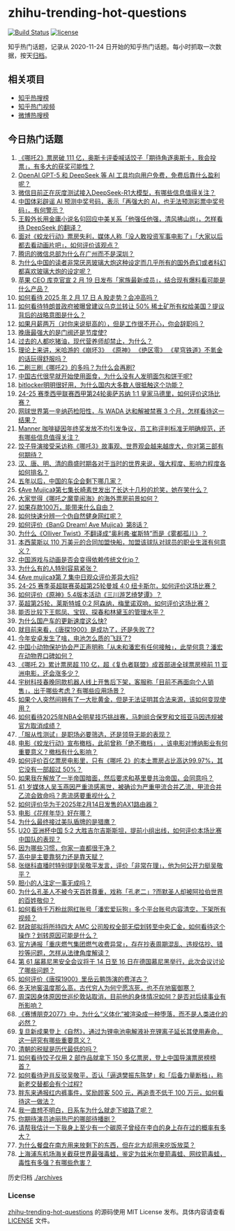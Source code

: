 # zhihu-trending-hot-questions

[![Build Status](https://github.com/justjavac/zhihu-trending-hot-questions/workflows/ci/badge.svg?branch=master)](https://github.com/justjavac/zhihu-trending-hot-questions/actions)
[![license](https://img.shields.io/github/license/justjavac/zhihu-trending-hot-questions)](https://github.com/justjavac/zhihu-trending-hot-questions/blob/master/LICENSE)

知乎热门话题，记录从 2020-11-24
日开始的知乎热门话题。每小时抓取一次数据，按天[归档](./archives)。

## 相关项目

- [知乎热搜榜](https://github.com/justjavac/zhihu-trending-top-search)
- [知乎热门视频](https://github.com/justjavac/zhihu-trending-hot-video)
- [微博热搜榜](https://github.com/justjavac/weibo-trending-hot-search)

## 今日热门话题

<!-- BEGIN -->
<!-- 最后更新时间 Sun Feb 16 2025 19:02:44 GMT+0800 (China Standard Time) -->

1. [《哪吒2》票房破 111 亿，奥斯卡评委喊话饺子「期待角逐奥斯卡，我会投票」，有多大的获奖可能性？](https://www.zhihu.com/question/12349394734)
1. [OpenAI GPT-5 和 DeepSeek 等 AI 工具均向用户免费，免费后靠什么盈利呢？](https://www.zhihu.com/question/12125468521)
1. [微信目前正在灰度测试接入DeepSeek-R1大模型，有哪些信息值得关注？](https://www.zhihu.com/question/12352110602)
1. [中国体彩辟谣 AI 预测中奖号码，表示「再强大的 AI，也无法预测彩票中奖号码」，有何警示？](https://www.zhihu.com/question/12019987474)
1. [王毅外长用金庸小说名句回应中美关系「他强任他强，清风拂山岗」，怎样看待 DeepSeek 的翻译？](https://www.zhihu.com/question/12336579566)
1. [面对《蛟龙行动》票房失利，媒体人称「没人敢投资军事电影了」「大家以后都去看动画片吧」，如何评价该观点？](https://www.zhihu.com/question/12238755284)
1. [腾讯的微信总部为什么在广州而不是深圳？](https://www.zhihu.com/question/10902978143)
1. [为什么中国的读者非常厌恶玻璃大炮这种设定而几乎所有的国外奇幻或者科幻都喜欢玻璃大炮的设定呢？](https://www.zhihu.com/question/11885582707)
1. [苹果 CEO 库克官宣 2 月 19 日发布「家族最新成员」，结合现有爆料看可能是什么产品？](https://www.zhihu.com/question/12181026870)
1. [如何看待 2025 年 2 月 17 日 A 股走势？会冲高吗？](https://www.zhihu.com/question/12245999310)
1. [如何看待特朗普政府被曝曾建议乌克兰转让 50% 稀土矿所有权给美国？提议背后的战略意图是什么？](https://www.zhihu.com/question/12372962376)
1. [如果月薪两万（对你来说挺高的），但是工作很不开心，你会辞职吗？](https://www.zhihu.com/question/10966771406)
1. [晚唐最强大的是门阀还是节度使?](https://www.zhihu.com/question/11088694207)
1. [过去的人都吃猪油，现代营养师却禁止，为什么？](https://www.zhihu.com/question/8853932271)
1. [理论上来讲，米哈游的《崩坏3》 《原神》 《绝区零》 《星穹铁道》不氪金的话玩得舒服吗？](https://www.zhihu.com/question/5497281601)
1. [二刷三刷《哪吒2》的多吗？为什么会再刷?](https://www.zhihu.com/question/12163216712)
1. [中国古代很早就开始使用面食，为什么没有人发明面包和饼干呢?](https://www.zhihu.com/question/11933917789)
1. [bitlocker明明很好用，为什么国内大多数人很抵触这个功能？](https://www.zhihu.com/question/663776874)
1. [24-25 赛季西甲联赛西甲第24轮奥萨苏纳 1:1 皇家马德里，如何评价这场比赛？](https://www.zhihu.com/question/12352416731)
1. [网球世界第一辛纳药检阳性，与 WADA 达和解被禁赛 3 个月，怎样看待这一结果？](https://www.zhihu.com/question/12326329611)
1. [Manner 咖啡疑因年终奖发放不均引发争议，员工称评判标准无明确规范，还有哪些信息值得关注？](https://www.zhihu.com/question/12135899998)
1. [饺子导演接受采访称《哪吒3》故事观、世界观会越来越庞大，你对第三部有何期待？](https://www.zhihu.com/question/12217240990)
1. [汉、唐、明、清的鼎盛时期各对于当时的世界来说，强大程度、影响力程度各如何排名？](https://www.zhihu.com/question/11423718112)
1. [五年以后，中国的车企会剩下哪几家？](https://www.zhihu.com/question/5799543381)
1. [《Ave Mujica》第七集长崎素世发出了长达十几秒的尬笑，她在笑什么？](https://www.zhihu.com/question/12191273251)
1. [大家觉得《哪吒之魔童闹海》的海外票房前景如何？](https://www.zhihu.com/question/11212898612)
1. [如果存款100万，能带来什么自由？](https://www.zhihu.com/question/1474984369)
1. [如何快速分辨一个伪自然健身网红呢？](https://www.zhihu.com/question/798490492)
1. [如何评价《BanG Dream! Ave Mujica》第8话？](https://www.zhihu.com/question/10570129642)
1. [为什么《Olliver Twist》不翻译成“奥利弗·崔斯特”而是《雾都孤儿》？](https://www.zhihu.com/question/11837907360)
1. [本西蒙斯以 110 万美元的合同加盟快船，加盟该球队对球员的职业生涯有何意义？](https://www.zhihu.com/question/12002280884)
1. [中国游戏与动画是否会变得依赖传统文化ip？](https://www.zhihu.com/question/12169057578)
1. [为什么有的人特别容易紧张？](https://www.zhihu.com/question/64747274)
1. [《Ave mujica》第 7 集中日观众评价差异大吗?](https://www.zhihu.com/question/12296354430)
1. [24-25 赛季英超联赛英超第25轮曼城 4:0 纽卡斯尔，如何评价这场比赛？](https://www.zhihu.com/question/12351052909)
1. [如何评价《原神》5.4版本活动《三川游艺绮梦谭》？](https://www.zhihu.com/question/12277896944)
1. [英超第25轮，莱斯特城 0:2 阿森纳，梅里诺双响，如何评价这场比赛？](https://www.zhihu.com/question/12337586672)
1. [能否比较下王熙凤、宝钗、探春和林黛玉的管理水平？](https://www.zhihu.com/question/48162877)
1. [为什么国产车的更新速度这么快?](https://www.zhihu.com/question/7765768454)
1. [就目前来看，《唐探1900》是成功了，还是失败了?](https://www.zhihu.com/question/12037985431)
1. [今年安卓发生了啥，电池怎么质的飞跃了?](https://www.zhihu.com/question/2121086623)
1. [中国小动物保护协会严正声明称「从未和潘宏有任何接触」，此举何意？潘宏在动物界口碑如何？](https://www.zhihu.com/question/12216187570)
1. [《哪吒 2》累计票房超 110 亿，超《复仇者联盟》成首部进全球票房榜前 11 亚洲电影，还会涨多少？](https://www.zhihu.com/question/12313666892)
1. [宇树科技春晚同款机器人线上开售后下架，客服称「目前不再面向个人销售」，出于哪些考虑？有哪些应用场景？](https://www.zhihu.com/question/12029665174)
1. [如果个人突然间拥有了一大批黄金，但是无法证明其合法来源，该如何变现使用？](https://www.zhihu.com/question/507736529)
1. [如何看待2025年NBA全明星技巧挑战赛，马刺组合保罗和文班亚马因违规被官方取消成绩？](https://www.zhihu.com/question/12378202738)
1. [「服从性测试」是职场必要筛选，还是领导无能的表现？](https://www.zhihu.com/question/11990437465)
1. [电影《蛟龙行动》宣布撤档，此前曾称「绝不撤档」 ，该电影对博纳影业有何重要意义？撤档有什么影响？](https://www.zhihu.com/question/12230894261)
1. [如何评价百亿票房电影里，只有《哪吒 2》的本土票房占比高达99.97%，其它没有一部超过 50%？](https://www.zhihu.com/question/12261493929)
1. [如果我在解放了一半帝国暗面，然后要求和基里曼共治帝国，会同意吗？](https://www.zhihu.com/question/757001493)
1. [41 岁媒体人吴玉燕因严重流感离世，被确诊为严重甲流合并乙流，甲流合并乙流会致命吗？患流感要重视什么？](https://www.zhihu.com/question/12329730970)
1. [如何评价华为于2025年2月14日发售的AX1路由器？](https://www.zhihu.com/question/12292005486)
1. [电影《花样年华》好在哪？](https://www.zhihu.com/question/22882010)
1. [为什么最终接过美队盾牌的是猎鹰？](https://www.zhihu.com/question/11811598622)
1. [U20 亚洲杯中国 5:2 大胜吉尔吉斯斯坦，提前小组出线，如何评价本场比赛中国队的表现？](https://www.zhihu.com/question/12342124610)
1. [因为哪些习惯，你家一直都很干净？](https://www.zhihu.com/question/657778195)
1. [高中是主要靠努力还是靠天赋？](https://www.zhihu.com/question/658568595)
1. [张继科直播时特别提到吴敬平发言，评价「非常在理」，他为何公开力挺吴敬平？](https://www.zhihu.com/question/12373154497)
1. [胆小的人注定一事无成吗？](https://www.zhihu.com/question/650320217)
1. [为什么孔圣人不被今天百姓尊重，戏称「孔老二」?而默圣人却被阿拉伯世界的百姓敬仰？](https://www.zhihu.com/question/10849401132)
1. [如何看待千万粉丝网红账号「潘宏爱玩狗」多个平台账号内容清空，下架所有视频？](https://www.zhihu.com/question/12239248031)
1. [财政部拟将所持四大 AMC 公司股权全部无偿划转至中央汇金，如何看待这个操作？划转原因可能是什么？](https://www.zhihu.com/question/12245614575)
1. [官方通报「重庆燃气集团燃气收费异常」，存在抄表周期混乱、违规估抄、错抄等问题，怎样从法律角度解读？](https://www.zhihu.com/question/12236096085)
1. [第 61 届慕尼黑安全会议将于 14 日至 16 日在德国慕尼黑举行，此次会议讨论了哪些问题？](https://www.zhihu.com/question/12228529115)
1. [如何评价《唐探1900》里岳云鹏饰演的费洋古？](https://www.zhihu.com/question/11043445775)
1. [冬天地窖温度那么高，古代穷人为何宁愿冻死，也不在地窖御寒？](https://www.zhihu.com/question/6979494392)
1. [周深因身体原因世巡伦敦站取消，目前他的身体情况如何？是否对后续事业有所影响？](https://www.zhihu.com/question/12287143009)
1. [《赛博朋克2077》中，为什么“义体化”被渲染成一种堕落，而不是人类进化的必然？](https://www.zhihu.com/question/12188418655)
1. [复旦新成果登上《自然》，通过为锂电池电解液补充锂离子延长其使用寿命，这一研究有哪些重要意义？](https://www.zhihu.com/question/12085211388)
1. [清朝的税赋是历代最低的吗？](https://www.zhihu.com/question/667472277)
1. [如何看待饺子仅用 2 部作品就拿下 150 多亿票房，登上中国导演票房榜榜首？](https://www.zhihu.com/question/12282274980)
1. [如何看待尹肖反驳吴敬平，否认「逼退樊振东陈梦」和「后备力量断档」，称新老交替都会有个过程?](https://www.zhihu.com/question/12340553632)
1. [胖东来通报红内裤事件，奖励顾客 500 元，再追责不低于 100 万元，如何看待这一做法？](https://www.zhihu.com/question/12245528998)
1. [我一直想不明白，日系车为什么就走下坡路了呢？](https://www.zhihu.com/question/11984385154)
1. [你期待演员迪丽热巴的哪部待播剧？](https://www.zhihu.com/question/12310077624)
1. [请帮我估计一下我身上至少有一个碳原子曾经在李白的身上存在过的概率有多大？](https://www.zhihu.com/question/11664079878)
1. [为什么餐盘在南方用来放剩下的东西，但在北方却用来吃饭放菜？](https://www.zhihu.com/question/26724852)
1. [上海浦东机场海关截获世界最强毒蛙，鉴定为兹米尔曼箭毒蛙、网纹箭毒蛙，毒性有多强？有哪些危害？](https://www.zhihu.com/question/12158781111)

<!-- END -->

历史归档 [./archives](./archives)

### License

[zhihu-trending-hot-questions](https://github.com/justjavac/zhihu-trending-hot-questions)
的源码使用 MIT License 发布。具体内容请查看 [LICENSE](./LICENSE) 文件。
